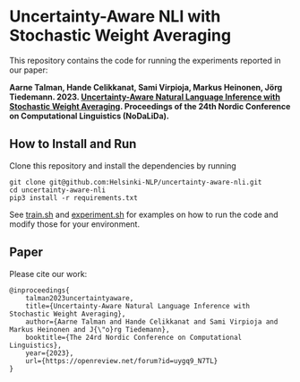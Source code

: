# Uncertainty-Aware NLI with Stochastic Weight Averaging

This repository contains the code for running the experiments reported in our paper:

**Aarne Talman, Hande Celikkanat, Sami Virpioja, Markus Heinonen, Jörg Tiedemann. 2023. [Uncertainty-Aware Natural Language Inference with Stochastic Weight Averaging](https://openreview.net/forum?id=uygq9_N7TL). Proceedings of the 24th Nordic Conference on Computational Linguistics (NoDaLiDa).**


## How to Install and Run

Clone this repository and install the dependencies by running
```
git clone git@github.com:Helsinki-NLP/uncertainty-aware-nli.git
cd uncertainty-aware-nli
pip3 install -r requirements.txt
```

See [train.sh](train.sh) and [experiment.sh](experiment.sh) for examples on how to run the code and modify those for your environment.

## Paper

Please cite our work:

```
@inproceedings{
    talman2023uncertaintyaware,
    title={Uncertainty-Aware Natural Language Inference with Stochastic Weight Averaging},
    author={Aarne Talman and Hande Celikkanat and Sami Virpioja and Markus Heinonen and J{\"o}rg Tiedemann},
    booktitle={The 24rd Nordic Conference on Computational Linguistics},
    year={2023},
    url={https://openreview.net/forum?id=uygq9_N7TL}
}
```